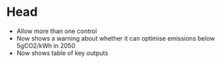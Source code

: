 # Head

* Allow more than one control
* Now shows a warning about whether it can optimise emissions below 5gCO2/kWh in 2050
* Now shows table of key outputs
